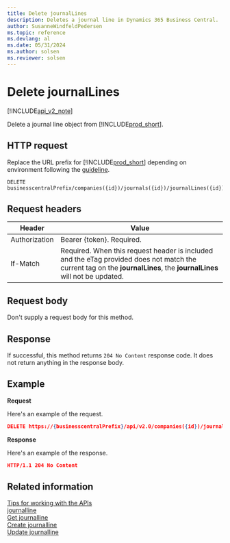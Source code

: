 ```yaml
---
title: Delete journalLines  
description: Deletes a journal line in Dynamics 365 Business Central.
author: SusanneWindfeldPedersen
ms.topic: reference
ms.devlang: al
ms.date: 05/31/2024
ms.author: solsen
ms.reviewer: solsen
---
```


# Delete journalLines

[!INCLUDE[api_v2_note](../../../includes/api_v2_note.md)]

Delete a journal line object from [!INCLUDE[prod_short](../../../includes/prod_short.md)].

## HTTP request
Replace the URL prefix for [!INCLUDE[prod_short](../../../includes/prod_short.md)] depending on environment following the [guideline](../../v2.0/endpoints-apis-for-dynamics.md).
```
DELETE businesscentralPrefix/companies({id})/journals({id})/journalLines({id})
```

## Request headers

|Header          |Value                     |
|----------------|--------------------------|
|Authorization   |Bearer {token}. Required. |
|If-Match        |Required. When this request header is included and the eTag provided does not match the current tag on the **journalLines**, the **journalLines** will not be updated. |

## Request body

Don't supply a request body for this method.

## Response

If successful, this method returns ```204 No Content``` response code. It does not return anything in the response body.

## Example

**Request**

Here's an example of the request.

```json
DELETE https://{businesscentralPrefix}/api/v2.0/companies({id})/journals({id})/journalLines({id})
```

**Response** 

Here's an example of the response. 

```json
HTTP/1.1 204 No Content
```

## Related information
[Tips for working with the APIs](../../../developer/devenv-connect-apps-tips.md)    
[journalline](../resources/dynamics_journalline.md)    
[Get journalline](dynamics_journalline_Get.md)    
[Create journalline](dynamics_journalline_Create.md)    
[Update journalline](dynamics_journalline_Update.md)    

